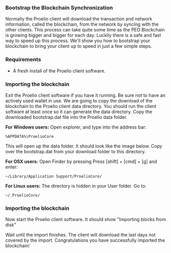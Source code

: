 ### Bootstrap the Blockchain Synchronization

Normally the Proelio client will download the transaction and network information, called the blockchain, from the network by syncing with the other clients. This process can take quite some time as the PEO Blockchain is growing bigger and bigger for each day. Luckily there is a safe and fast way to speed up this process. We'll show you how to bootstrap your blockchain to bring your client up to speed in just a few simple steps.

### Requirements

- A fresh install of the Proelio client software.

### Importing the blockchain
Exit the Proelio client software if you have it running. Be sure not to have an actively used wallet in use. We are going to copy the download of the blockchain to the Proelio client data directory. You should run the client software at least once so it can generate the data directory. Copy the downloaded bootstrap.dat file into the Proelio data folder.

**For Windows users:**
Open explorer, and type into the address bar:

	%APPDATA%\ProelioCore
    
This will open up the data folder. It should look like the image below. Copy over the bootstrap.dat from your download folder to this directory.

**For OSX users:**
Open Finder by pressing Press [shift] + [cmd] + [g] and enter:

	~/Library/Application Support/ProelioCore/
    
**For Linux users:**
The directory is hidden in your User folder. Go to:

	~/.ProelioCore/
    
### Importing the blockchain
Now start the Proelio client software. It should show "Importing blocks from disk" 

Wait until the import finishes. The client will download the last days not covered by the import. Congratulations you have successfully imported the blockchain!
